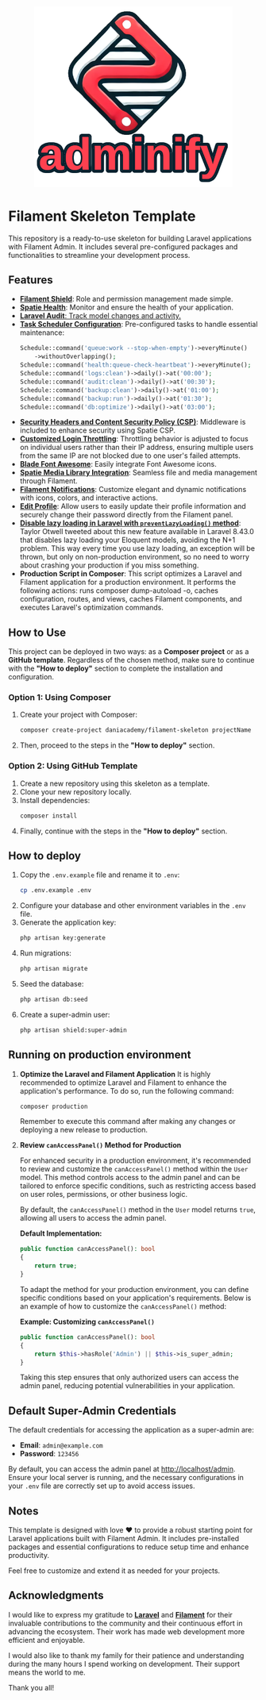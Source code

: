 <p align="center"><img src="https://github.com/daniacademy/filament-skeleton/blob/c21d336b05e91e2ddc0914611d3fbe74555f9f88/public/images/adminify.png" width="400" alt="Adminify Logo"></a></p>

# Filament Skeleton Template

This repository is a ready-to-use skeleton for building Laravel applications with Filament Admin. It includes several pre-configured packages and functionalities to streamline your development process.

## Features

-   <a href="https://github.com/bezhanSalleh/filament-shield" target="_blank">**Filament Shield**</a>: Role and permission management made simple.
-   <a href="https://github.com/spatie/laravel-health" target="_blank">**Spatie Health**</a>: Monitor and ensure the health of your application.
-   <a href="https://laravel-auditing.com/" target="_blank">**Laravel Audit**: Track model changes and activity.
-   <a href="https://laravel.com/docs/11.x/scheduling" target="_blank">**Task Scheduler Configuration**</a>: Pre-configured tasks to handle essential maintenance:
    ```php
    Schedule::command('queue:work --stop-when-empty')->everyMinute()
        ->withoutOverlapping();
    Schedule::command('health:queue-check-heartbeat')->everyMinute();
    Schedule::command('logs:clean')->daily()->at('00:00');
    Schedule::command('audit:clean')->daily()->at('00:30');
    Schedule::command('backup:clean')->daily()->at('01:00');
    Schedule::command('backup:run')->daily()->at('01:30');
    Schedule::command('db:optimize')->daily()->at('03:00');
    ```
-   <a href="https://github.com/spatie/laravel-csp" target="_blank">**Security Headers and Content Security Policy (CSP)**</a>: Middleware is included to enhance security using Spatie CSP.
-   <a href="https://laravel.com/docs/11.x/authentication" target="_blank">**Customized Login Throttling**</a>: Throttling behavior is adjusted to focus on individual users rather than their IP address, ensuring multiple users from the same IP are not blocked due to one user's failed attempts.
-   <a href="https://github.com/owenvoke/blade-fontawesome" target="_blank">**Blade Font Awesome**</a>: Easily integrate Font Awesome icons.
-   <a href="https://filamentphp.com/plugins/filament-spatie-media-library" target="_blank">**Spatie Media Library Integration**</a>: Seamless file and media management through Filament.
-   <a href="https://filamentphp.com/docs/3.x/notifications/installation" target="_blank">**Filament Notifications**</a>: Customize elegant and dynamic notifications with icons, colors, and interactive actions.
-   <a href="https://filamentphp.com/plugins/joaopaulolndev-edit-profile" target="_blank">**Edit Profile**</a>: Allow users to easily update their profile information and securely change their password directly from the Filament panel.
-   <a href="https://laravel.com/docs/11.x/eloquent-relationships#preventing-lazy-loading" target="_blank">**Disable lazy loading in Laravel with `preventLazyLoading()` method**</a>: Taylor Otwell tweeted about this new feature available in Laravel 8.43.0 that disables lazy loading your Eloquent models, avoiding the N+1 problem. This way every time you use lazy loading, an exception will be thrown, but only on non-production environment, so no need to worry about crashing your production if you miss something.
-   **Production Script in Composer**: This script optimizes a Laravel and Filament application for a production environment. It performs the following actions: runs composer dump-autoload -o, caches configuration, routes, and views, caches Filament components, and executes Laravel's optimization commands.

## How to Use

This project can be deployed in two ways: as a **Composer project** or as a **GitHub template**. Regardless of the chosen method, make sure to continue with the **"How to deploy"** section to complete the installation and configuration.

### Option 1: Using Composer

1. Create your project with Composer:
    ```bash
    composer create-project daniacademy/filament-skeleton projectName
    ```
2. Then, proceed to the steps in the **"How to deploy"** section.

### Option 2: Using GitHub Template

1. Create a new repository using this skeleton as a template.
2. Clone your new repository locally.
3. Install dependencies:
    ```bash
    composer install
    ```
4. Finally, continue with the steps in the **"How to deploy"** section.

## How to deploy

1. Copy the `.env.example` file and rename it to `.env`:
    ```bash
    cp .env.example .env
    ```
2. Configure your database and other environment variables in the `.env` file.
3. Generate the application key:
    ```bash
    php artisan key:generate
    ```
4. Run migrations:
    ```bash
    php artisan migrate
    ```
5. Seed the database:
    ```bash
    php artisan db:seed
    ```
6. Create a super-admin user:
    ```bash
    php artisan shield:super-admin
    ```

## Running on production environment

1. **Optimize the Laravel and Filament Application**
   It is highly recommended to optimize Laravel and Filament to enhance the application's performance. To do so, run the following command:
    ```bash
    composer production
    ```
    Remember to execute this command after making any changes or deploying a new release to production.
2. **Review `canAccessPanel()` Method for Production**

    For enhanced security in a production environment, it's recommended to review and customize the `canAccessPanel()` method within the `User` model. This method controls access to the admin panel and can be tailored to enforce specific conditions, such as restricting access based on user roles, permissions, or other business logic.

    By default, the `canAccessPanel()` method in the `User` model returns `true`, allowing all users to access the admin panel.

    **Default Implementation:**

    ```php
    public function canAccessPanel(): bool
    {
        return true;
    }
    ```

    To adapt the method for your production environment, you can define specific conditions based on your application's requirements. Below is an example of how to customize the `canAccessPanel()` method:

    **Example: Customizing `canAccessPanel()`**

    ```php
    public function canAccessPanel(): bool
    {
        return $this->hasRole('Admin') || $this->is_super_admin;
    }
    ```

    Taking this step ensures that only authorized users can access the admin panel, reducing potential vulnerabilities in your application.

## Default Super-Admin Credentials

The default credentials for accessing the application as a super-admin are:

-   **Email**: `admin@example.com`
-   **Password**: `123456`

By default, you can access the admin panel at [http://localhost/admin](http://localhost/admin). Ensure your local server is running, and the necessary configurations in your `.env` file are correctly set up to avoid access issues.

## Notes

This template is designed with love ❤️ to provide a robust starting point for Laravel applications built with Filament Admin. It includes pre-installed packages and essential configurations to reduce setup time and enhance productivity.

Feel free to customize and extend it as needed for your projects.

## Acknowledgments

I would like to express my gratitude to [**Laravel**](https://laravel.com) and [**Filament**](https://filamentphp.com) for their invaluable contributions to the community and their continuous effort in advancing the ecosystem. Their work has made web development more efficient and enjoyable.

I would also like to thank my family for their patience and understanding during the many hours I spend working on development. Their support means the world to me.

Thank you all!
